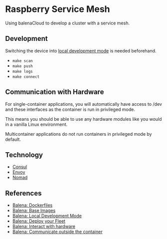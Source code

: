 # Raspberry Service Mesh

Using balenaCloud to develop a cluster with a service mesh.

## Development

Switching the device into 
[local development mode](https://www.balena.io/docs/learn/develop/local-mode/)
is needed beforehand.

- `make scan`
- `make push`
- `make logs`
- `make connect`

## Communication with Hardware

For single-container applications,
you will automatically have access to /dev and these interfaces 
as the container is run in privileged mode. 

This means you should be able to use any hardware modules 
like you would in a vanilla Linux environment.

Multicontainer applications do not run containers in privileged mode by default.



## Technology

- [Consul](https://www.consul.io)
- [Envoy](https://www.envoyproxy.io/docs/envoy/latest/start/building.html#arm64-binaries)
- [Nomad](https://www.nomadproject.io)


## References

- [Balena: Dockerfiles](https://www.balena.io/docs/learn/develop/dockerfile/)
- [Balena: Base Images](https://www.balena.io/docs/reference/base-images/base-images/)
- [Balena: Local Development Mode](https://www.balena.io/docs/learn/develop/local-mode/)
- [Balena: Deploy your Fleet](https://www.balena.io/docs/learn/deploy/deployment/#balena-push)
- [Balena: Interact with hardware](https://www.balena.io/docs/learn/develop/hardware/)
- [Balena: Communicate outside the container](https://www.balena.io/docs/learn/develop/runtime/)
